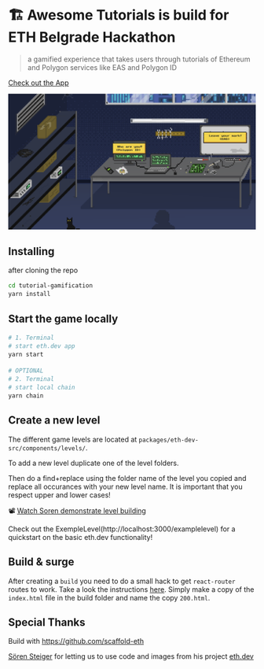 # 🏗 Awesome Tutorials is build for ETH Belgrade Hackathon

> a gamified experience that takes users through tutorials of Ethereum and Polygon services like EAS and Polygon ID

[Check out the App](https://tutorial-gamification-eth-dev.vercel.app/)

![image](packages/eth-dev/public/assets/Screenshot.png)

## Installing

after cloning the repo
```bash
cd tutorial-gamification
yarn install
```

## Start the game locally

```bash
# 1. Terminal
# start eth.dev app
yarn start

# OPTIONAL
# 2. Terminal
# start local chain
yarn chain
```

## Create a new level

The different game levels are located at `packages/eth-dev-src/components/levels/`.

To add a new level duplicate one of the level folders.

Then do a find+replace using the folder name of the level you copied and replace all occurances with your new level name.
It is important that you respect upper and lower cases!

📽 [Watch Soren demonstrate level building](https://www.youtube.com/watch?v=31jb97uxEQ8&t=99s)

Check out the ExempleLevel(http://localhost:3000/examplelevel) for a quickstart on the basic eth.dev functionality!

## Build & surge

After creating a `build` you need to do a small hack to get `react-router` routes to work.
Take a look the instructions [here](https://barcelonacodeschool.com/how-to-make-react-router-work-on-surge).
Simply make a copy of the `index.html` file in the build folder and name the copy `200.html`.

## Special Thanks 

Build with https://github.com/scaffold-eth 

[Sören Steiger](https://github.com/ssteiger) for letting us to use code and images from his project [eth.dev](https://github.com/scaffold-eth/scaffold-eth-examples/tree/eth-dev)